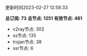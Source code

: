更新时间2023-02-27 12:58:33

**总订阅: 73**
**总节点: 1251**
**有效节点: 481**
- v2ray节点: 302
- ss节点: 135
- trojan节点: 38
- ssr节点: 6
